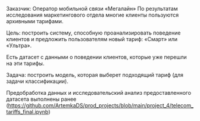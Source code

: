Заказчик: Оператор мобильной связи «Мегалайн»
По результатам исследования маркетингового отдела многие клиенты пользуются архивными тарифами. 

Цель: построить систему, способную проанализировать поведение клиентов и предложить пользователям новый тариф: «Смарт» или «Ультра».

Есть датасет с данными о поведении клиентов, которые уже перешли на эти тарифы.

Задача: построить модель, которая выберет подходящий тариф (для задачи классификации).

Предобработка данных и исследовательский анализ предоставленного датасета выполнены ранее (https://github.com/ArtemkaDS/prod_projects/blob/main/project_4/telecom_tariffs_final.ipynb)
